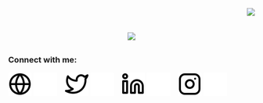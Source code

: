 <img align="right" src="https://visitor-badge.laobi.icu/badge?page_id=MAlkisla.MAlkisla">

<h1 align="center">
  <a href="https://git.io/typing-svg">
    <img src="https://readme-typing-svg.herokuapp.com/?lines=Hello,+There!+👋;I'am+Meriç+Alkışla...;Nice+to+meet+you!&center=true&size=30">
  </a>
</h1>

### Connect with me:

[![website](./images/globe-light.svg)](https://wwww.mericalkisla.com#gh-light-mode-only)
[![website](./images/globe-dark.svg)](https://wwww.mericalkisla.com#gh-dark-mode-only)
&nbsp;&nbsp;
[![website](./images/twitter-light.svg)](https://x.com/alkislameric#gh-light-mode-only)
[![website](./images/twitter-dark.svg)](https://x.com/alkislameric#gh-dark-mode-only)
&nbsp;&nbsp;
[![website](./images/linkedin-light.svg)](https://www.linkedin.com/in/meric-alkisla#gh-light-mode-only)
[![website](./images/linkedin-dark.svg)](https://www.linkedin.com/in/meric-alkisla#gh-dark-mode-only)
&nbsp;&nbsp;
[![website](./images/instagram-light.svg)](https://www.instagram.com/meric.alkisla#gh-light-mode-only)
[![website](./images/instagram-dark.svg)](https://www.instagram.com/meric.alkisla/#gh-dark-mode-only)
